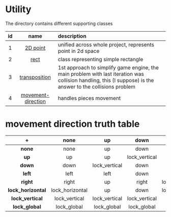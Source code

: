 # Utility

The directory contains different supporting classes

| id | name | description |
|:---:|:---:|:---|
| 1 |[2D point](coord.h)| unified across whole project, represents point in 2d space |
| 2 |[rect](rect.h)| class representing simple rectangle |
| 3 |[transposition](transposition.h)| 1st approach to simplify game engine, the main problem with last iteration was collision handling, this (I suppose) is the answer to the collisions problem
| 4 |[movement-direction](movement_direction.h)| handles  pieces movement |
# movement direction truth table

|  + | none | up| down | left|  right| lock_horizontal|lock_vertical| lock_global| 
|:---:|:---: |:---: |:---:| :---:| :---:| :---: |:---:| :---:|
| **none** |none|up| down | left|  right| lock_horizontal|lock_vertical| lock_global|
| **up** |up| up|lock_vertical|left|up|up|lock_vertical|lock_global|
| **down** |down|lock_vertical|down|down|right|down|lock_vertical|lock_global|
| **left** |left|left|down|left|lock_horizontal|lock_horizontal|left|lock_global|
| **right** |right|up|right|lock_horizontal|right|lock_horizontal|right|lock_global|
| **lock_horizontal** |lock_horizontal|up|down|lock_horizontal|lock_horizontal|lock_horizontal|lock_global |lock_global |
| **lock_vertical** |lock_vertical|lock_vertical|lock_vertical|left|right|lock_global|lock_vertical|lock_global|
| **lock_global** | lock_global |lock_global |lock_global |lock_global |lock_global |lock_global |lock_global |lock_global | 
